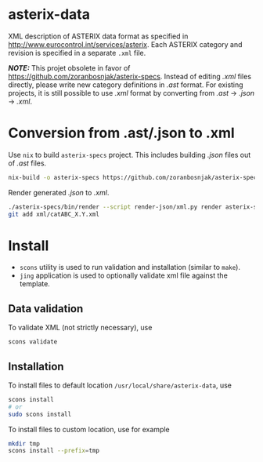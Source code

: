 # asterix-data

XML description of ASTERIX data format as specified in
http://www.eurocontrol.int/services/asterix.
Each ASTERIX category and revision is specified in a separate `.xml` file.

**_NOTE:_** This projet obsolete in favor of
https://github.com/zoranbosnjak/asterix-specs.
Instead of editing *.xml* files directly, please write new category
definitions in *.ast* format. For existing projects, it is still possible
to use *.xml* format by converting from *.ast* -> *.json* -> *.xml*.

# Conversion from .ast/.json to .xml

Use `nix` to build `asterix-specs` project. This includes building *.json* files out of *.ast* files.

```bash
nix-build -o asterix-specs https://github.com/zoranbosnjak/asterix-specs/archive/master.tar.gz
```

Render generated *.json* to *.xml*.

```bash
./asterix-specs/bin/render --script render-json/xml.py render asterix-specs/specs/.../definition.json > xml/catABC_X.Y.xml
git add xml/catABC_X.Y.xml
```

# Install

* `scons` utility is used to run validation and installation (similar to `make`).
* `jing` application is used to optionally validate xml file against the template.

## Data validation

To validate XML (not strictly necessary), use

```bash
scons validate
```

## Installation

To install files to default location `/usr/local/share/asterix-data`, use

```bash
scons install
# or
sudo scons install
```

To install files to custom location, use for example

```bash
mkdir tmp
scons install --prefix=tmp
```


